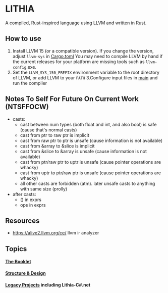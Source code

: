 # LITHIA
A compiled, Rust-inspired language using LLVM and written in Rust.

## How to use
1. Install LLVM 15 (or a compatible version). If you change the version, 
adjust `llvm-sys` in [Cargo.toml](../Cargo.toml)
You may need to compile LLVM by hand if the current releases 
for your platform are missing tools such as `llvm-config`.exe.<br>
2. Set the `LLVM_SYS_150_PREFIX` environment variable to the root directory of LLVM, or add LLVM to your `PATH`
3.Configure input files in [main](../src/main.rs) and run the compiler

## Notes To Self For Future On Current Work (NTSFFOCW)
- casts:<br>
  - cast between num types (both float and int, and also bool) is safe (cause that's normal casts)
  - cast from ptr to raw ptr is implicit
  - cast from raw ptr to ptr is unsafe (cause information is not available)
  - cast from &array to &slice is implicit
  - cast from &slice to &array is unsafe (cause information is not available)
  - cast from ptr/raw ptr to uptr is unsafe (cause pointer operations are whacky)
  - cast from uptr to ptr/raw ptr is unsafe (cause pointer operations are whacky)
  - all other casts are forbidden (atm). later unsafe casts to anything with same size (prolly)
- after casts:
  - () in exprs
  - ops in exprs

## Resources
- https://alive2.llvm.org/ce/ llvm ir analyzer

## Topics
#### [The Booklet](./booklet/README.md)
#### [Structure & Design](./structure_design.md)
#### [Legacy Projects](./legacy.md) including Lithia-C#.net
